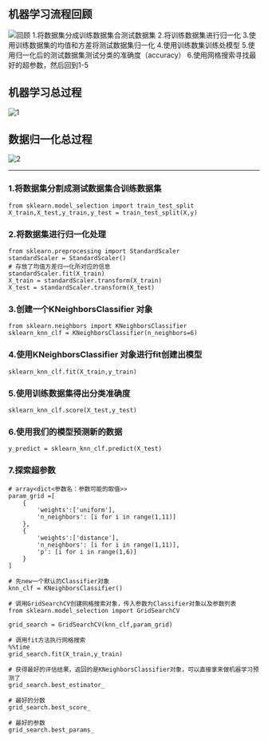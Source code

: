 ## 机器学习流程回顾
![回顾](https://upload-images.jianshu.io/upload_images/7220971-cc6714598c4c251d.png?imageMogr2/auto-orient/strip%7CimageView2/2/w/1240)
1.将数据集分成训练数据集合测试数据集
2.将训练数据集进行归一化
3.使用训练数据集的均值和方差将测试数据集归一化
4.使用训练数集训练处模型
5.使用归一化后的测试数据集测试分类的准确度（accuracy）
6.使用网格搜索寻找最好的超参数，然后回到1-5

## 机器学习总过程
![1](https://upload-images.jianshu.io/upload_images/7220971-244643ec6ffb41eb.png?imageMogr2/auto-orient/strip%7CimageView2/2/w/1240)
## 数据归一化总过程
![2](https://upload-images.jianshu.io/upload_images/7220971-1f6359864d8d23fc.png?imageMogr2/auto-orient/strip%7CimageView2/2/w/1240)

--------------


### 1.将数据集分割成测试数据集合训练数据集
```
from sklearn.model_selection import train_test_split
X_train,X_test,y_train,y_test = train_test_split(X,y)
```

### 2.将数据集进行归一化处理
```
from sklearn.preprocessing import StandardScaler
standardScaler = StandardScaler()
# 存放了均值方差归一化所对应的信息
standardScaler.fit(X_train)
X_train = standardScaler.transform(X_train)
X_test = standardScaler.transform(X_test)
```

### 3.创建一个KNeighborsClassifier 对象
```
from sklearn.neighbors import KNeighborsClassifier
sklearn_knn_clf = KNeighborsClassifier(n_neighbors=6)
```

### 4.使用KNeighborsClassifier 对象进行fit创建出模型
```
sklearn_knn_clf.fit(X_train,y_train)
```

### 5.使用训练数据集得出分类准确度
```
sklearn_knn_clf.score(X_test,y_test)
```

### 6.使用我们的模型预测新的数据
```
y_predict = sklearn_knn_clf.predict(X_test)
```
### 7.探索超参数
```
# array<dict<参数名：参数可能的取值>>
param_grid =[
    {
        'weights':['uniform'],
        'n_neighbors': [i for i in range(1,11)]
    },
    {
        'weights':['distance'],
        'n_neighbors': [i for i in range(1,11)],
        'p': [i for i in range(1,6)]
    }
]

# 先new一个默认的Classifier对象
knn_clf = KNeighborsClassifier()

# 调用GridSearchCV创建网格搜索对象，传入参数为Classifier对象以及参数列表
from sklearn.model_selection import GridSearchCV

grid_search = GridSearchCV(knn_clf,param_grid)

# 调用fit方法执行网格搜索
%%time
grid_search.fit(X_train,y_train)

# 获得最好的评估结果，返回的是KNeighborsClassifier对象，可以直接拿来做机器学习预测了
grid_search.best_estimator_

# 最好的分数
grid_search.best_score_

# 最好的参数
grid_search.best_params_
```


